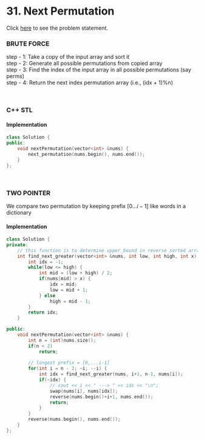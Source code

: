 # 31. Next Permutation
Click [here](https://leetcode.com/problems/next-permutation/description/) to see the problem statement.   

### BRUTE FORCE 
step - 1: Take a copy of the input array and sort it   
step - 2: Generate all possible permutations from copied array   
step - 3: Find the index of the input array in all possible permutations (say perms)   
step - 4: Return the next index permutation array (i.e., (idx + 1)%n)   

&nbsp;

### C++ STL
#### Implementation
```cpp
class Solution {
public:
    void nextPermutation(vector<int> &nums) {
        next_permutation(nums.begin(), nums.end());
    }
};
```

&nbsp;

### TWO POINTER
We compare two permutation by keeping prefix $[0...i-1]$ like words in a dictionary   

#### Implementation
```cpp
class Solution {
private:
    // this function is to determine upper_bound in reverse sorted array
    int find_next_greater(vector<int> &nums, int low, int high, int x) {
        int idx = -1;
        while(low <= high) {
            int mid = (low + high) / 2;
            if(nums[mid] > x) {
                idx = mid;
                low = mid + 1;
            } else
                high = mid - 1;
        }
        return idx;
    }

public:
    void nextPermutation(vector<int> &nums) {
        int n = (int)nums.size();
        if(n < 2)
            return;
        
        // longest prefix = [0,...i-1]
        for(int i = n - 2; ~i; --i) {
            int idx = find_next_greater(nums, i+1, n-1, nums[i]);
            if(~idx) {
                // cout << i << " ---> " << idx << "\n";
                swap(nums[i], nums[idx]);
                reverse(nums.begin()+i+1, nums.end());
                return;
            }
        }
        reverse(nums.begin(), nums.end());
    }
};
```
